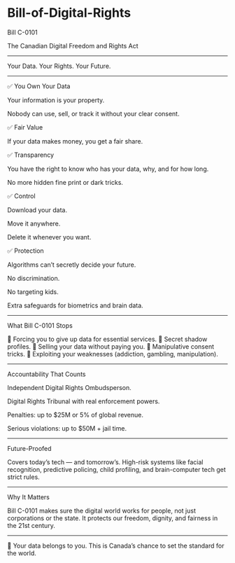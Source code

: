 # Bill-of-Digital-Rights

Bill C-0101

The Canadian Digital Freedom and Rights Act


---

Your Data. Your Rights. Your Future.


---

✅ You Own Your Data

Your information is your property.

Nobody can use, sell, or track it without your clear consent.


✅ Fair Value

If your data makes money, you get a fair share.


✅ Transparency

You have the right to know who has your data, why, and for how long.

No more hidden fine print or dark tricks.


✅ Control

Download your data.

Move it anywhere.

Delete it whenever you want.


✅ Protection

Algorithms can’t secretly decide your future.

No discrimination.

No targeting kids.

Extra safeguards for biometrics and brain data.



---

What Bill C-0101 Stops

🚫 Forcing you to give up data for essential services.
🚫 Secret shadow profiles.
🚫 Selling your data without paying you.
🚫 Manipulative consent tricks.
🚫 Exploiting your weaknesses (addiction, gambling, manipulation).


---

Accountability That Counts

Independent Digital Rights Ombudsperson.

Digital Rights Tribunal with real enforcement powers.

Penalties: up to $25M or 5% of global revenue.

Serious violations: up to $50M + jail time.



---

Future-Proofed

Covers today’s tech — and tomorrow’s.
High-risk systems like facial recognition, predictive policing, child profiling, and brain-computer tech get strict rules.


---

Why It Matters

Bill C-0101 makes sure the digital world works for people, not just corporations or the state.
It protects our freedom, dignity, and fairness in the 21st century.


---

📢 Your data belongs to you.
This is Canada’s chance to set the standard for the world.

